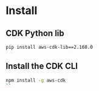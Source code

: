 # Install

## CDK Python lib
```bash
pip install aws-cdk-lib==2.168.0
```

## Install the CDK CLI
```bash
npm install -g aws-cdk
``